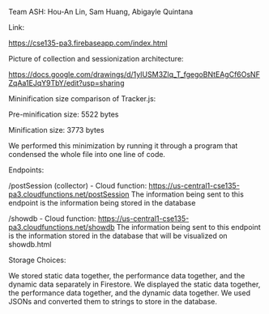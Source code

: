 Team ASH: Hou-An Lin, Sam Huang, Abigayle Quintana

Link: 

https://cse135-pa3.firebaseapp.com/index.html

Picture of collection and sessionization architecture:

https://docs.google.com/drawings/d/1yIUSM3Zlq_T_fgegoBNtEAgCf6OsNFZqAa1EJqY9TbY/edit?usp=sharing


Mininification size comparison of Tracker.js:

Pre-minification size: 5522 bytes

Minification size: 3773 bytes

We performed this minimization by running it through a program that condensed the whole file into one line of code.


Endpoints:

/postSession (collector) - Cloud function: https://us-central1-cse135-pa3.cloudfunctions.net/postSession The information being sent to this endpoint is the information being stored in the database

/showdb -  Cloud function: https://us-central1-cse135-pa3.cloudfunctions.net/showdb The information being sent to this endpoint is the information stored in the database that will be visualized on showdb.html

Storage Choices:

We stored static data together, the performance data together, and the dynamic data separately in Firestore. We displayed the static data together, the performance data together, and the dynamic data together. We used JSONs and converted them to strings to store in the database.
